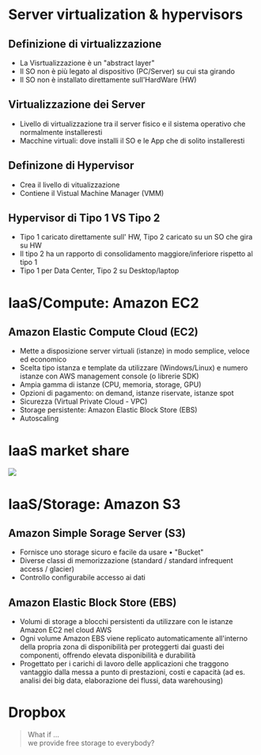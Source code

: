 # Server virtualization & hypervisors

## Definizione di virtualizzazione

- La Visrtualizzazione è un "abstract layer"
- Il SO non è più legato al dispositivo (PC/Server) su cui sta girando
- Il SO non è installato direttamente sull'HardWare (HW)

## Virtualizzazione dei Server

- Livello di virtualizzazione tra il server fisico e il sistema operativo che normalmente installeresti
- Macchine virtuali: dove installi il SO e le App che di solito installeresti

## Definizone di Hypervisor

- Crea il livello di vitualizzazione
- Contiene il Vistual Machine Manager (VMM)

## Hypervisor di Tipo 1 VS Tipo 2

- Tipo 1 caricato direttamente sull' HW, Tipo 2 caricato su un SO che gira su HW
- Il tipo 2 ha un rapporto di consolidamento maggiore/inferiore rispetto al tipo 1
- Tipo 1 per Data Center, Tipo 2 su Desktop/laptop

# IaaS/Compute: Amazon EC2

## Amazon Elastic Compute Cloud (EC2)

- Mette a disposizione server virtuali (istanze) in modo semplice, veloce ed economico 
- Scelta tipo istanza e template da utilizzare (Windows/Linux) e numero istanze con AWS management console (o librerie SDK)    
- Ampia gamma di istanze (CPU, memoria, storage, GPU)   
- Opzioni di pagamento: on demand, istanze riservate, istanze spot   
- Sicurezza (Virtual Private Cloud - VPC) 
- Storage persistente: Amazon Elastic Block Store (EBS)   
- Autoscaling

# IaaS market share

![](https://i.imgur.com/BYKiPPH.png)

# IaaS/Storage: Amazon S3

## Amazon Simple Sorage Server (S3)

- Fornisce uno storage sicuro e facile da usare • "Bucket"
- Diverse classi di memorizzazione (standard / standard infrequent access / glacier)  
- Controllo configurabile accesso ai dati

## Amazon Elastic Block Store (EBS)

- Volumi di storage a blocchi persistenti da utilizzare con le istanze Amazon EC2 nel cloud AWS  
- Ogni volume Amazon EBS viene replicato automaticamente all'interno della propria zona di disponibilità per proteggerti dai guasti dei componenti, offrendo elevata disponibilità e durabilità
- Progettato per i carichi di lavoro delle applicazioni che traggono vantaggio dalla messa a punto di prestazioni, costi e capacità (ad es. analisi dei big data, elaborazione dei flussi, data warehousing)

# Dropbox

> What if ...  
  we provide free storage to everybody?

